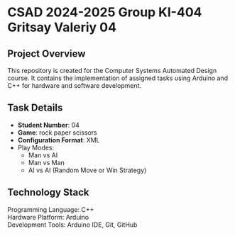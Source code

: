 # CSAD 2024-2025 Group KI-404 Gritsay Valeriy 04

## Project Overview
This repository is created for the Computer Systems Automated Design course. It contains the implementation of assigned tasks using Arduino and C++ for hardware and software development.

## Task Details
- **Student Number**: 04
- **Game**: rock paper scissors 
- **Configuration Format**: XML
- Play Modes:
	- Man vs AI
	- Man vs Man
	- AI vs AI (Random Move or Win Strategy)

## Technology Stack
Programming Language: C++  
Hardware Platform: Arduino  
Development Tools: Arduino IDE, Git, GitHub  


